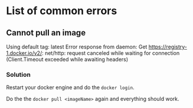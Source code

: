# List of common errors

## Cannot pull an image 

Using default tag: latest
Error response from daemon: Get https://registry-1.docker.io/v2/: net/http: request canceled while waiting for connection (Client.Timeout exceeded while awaiting headers)

### Solution

Restart your docker engine and do the ``` docker login ```.

Do the the ``` docker pull <imageName> ``` again and everything
should work.